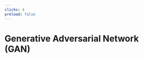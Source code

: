```yaml
---
clicks: 4
preload: false
---
```

# Generative Adversarial Network (GAN)
<MotionCanvas project_name="gan" :clicks_to_frames="{0: [0, 2], 1: [2, 65], 2: [65, 120], 3: [120, 280], 4: [280, Infinity]}"/>
